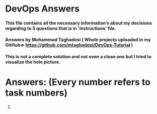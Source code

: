 # DevOps Answers 
#### This file contains all the necessary information’s about my decisions regarding to 5 questions that is in 'instructions' file.
#### Answers by Mohammad Taghadosi ( Whole projects uploaded in my GitHub=> https://github.com/mtaghadosi/DevOps-Tutorial )
#### This is not a complete solution and not even a close one but I tried to visualize the hole picture.

# Answers: (Every number refers to task numbers)
1.  

